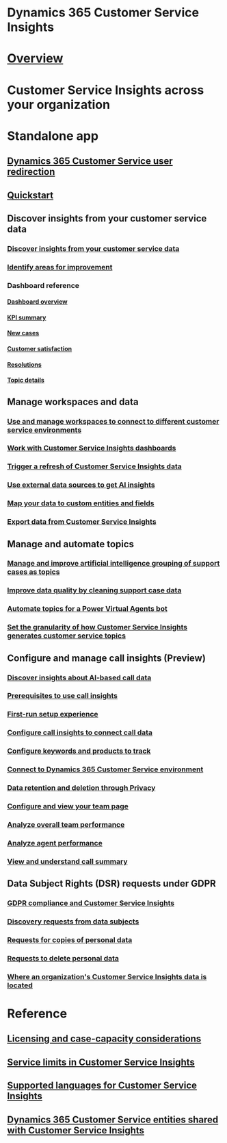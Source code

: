 # Dynamics 365 Customer Service Insights

# [Overview](overview.md)

# Customer Service Insights across your organization

# Standalone app

## [Dynamics 365 Customer Service user redirection](ci-user-redirection.md)

## [Quickstart](quickstart.md)

## Discover insights from your customer service data

### [Discover insights from your customer service data](keyinsights.md)

### [Identify areas for improvement](improve-system.md)

### Dashboard reference

#### [Dashboard overview](dashboard-overview.md)

#### [KPI summary](dashboard-kpi-summary.md)

#### [New cases](dashboard-incoming-cases.md)

#### [Customer satisfaction](dashboard-CSAT.md)

#### [Resolutions](dashboard-case-resolutions.md)

#### [Topic details](dashboard-topic-details.md)


## Manage workspaces and data

### [Use and manage workspaces to connect to different customer service environments](use-workspaces.md)

### [Work with Customer Service Insights dashboards](use-dashboard-sample-data.md)

### [Trigger a refresh of Customer Service Insights data](trigger-refresh.md)

### [Use external data sources to get AI insights](use-external-data-sources.md)

### [Map your data to custom entities and fields](map-data.md)

### [Export data from Customer Service Insights](exportdata.md)


## Manage and automate topics

### [Manage and improve artificial intelligence grouping of support cases as topics](topics-page.md)

### [Improve data quality by cleaning support case data](settings.md)

### [Automate topics for a Power Virtual Agents bot](automate-topics.md)

### [Set the granularity of how Customer Service Insights generates customer service topics](granularity.md)


## Configure and manage call insights (Preview)

### [Discover insights about AI-based call data](ci-overview.md)

### [Prerequisites to use call insights](ci-admin-prereqs.md)

### [First-run setup experience](ci-admin-fre-setup.md)

### [Configure call insights to connect call data](ci-admin-config-call-data.md)

### [Configure keywords and products to track](ci-admin-config-keywords-products.md)

### [Connect to Dynamics 365 Customer Service environment](ci-connect-customer-service-env.md)

### [Data retention and deletion through Privacy](ci-admin-data-retention-deletion.md)

### [Configure and view your team page](ci-admin-config-team.md)

### [Analyze overall team performance](ci-team-overview.md)

### [Analyze agent performance](ci-agent-overview.md)

### [View and understand call summary](ci-view-understand-call-summary.md)


## Data Subject Rights (DSR) requests under GDPR

### [GDPR compliance and Customer Service Insights](gdpr-summary.md)

### [Discovery requests from data subjects](gdpr-discovery.md)

### [Requests for copies of personal data](gdpr-export.md)

### [Requests to delete personal data](gdpr-delete.md)

### [Where an organization's Customer Service Insights data is located](data-location.md)


# Reference

## [Licensing and case-capacity considerations](licensing-case-capacity.md)

## [Service limits in Customer Service Insights](service-limits.md)

## [Supported languages for Customer Service Insights](supported-languages.md)

## [Dynamics 365 Customer Service entities shared with Customer Service Insights](customer-service-entities.md)


